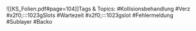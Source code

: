 
![[KS_Folien.pdf#page=104]]Tags & Topics:
   #Kollisionsbehandlung
   #Verz
   #x2f0;:::1023gSlots
   #Wartezeit
   #x2f0;:::1023gslot
   #Fehlermeldung
   #Sublayer
   #Backo